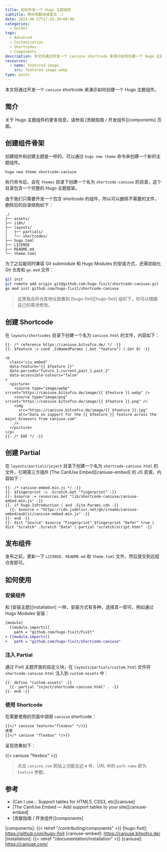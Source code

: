 ```yaml
---
title: 如何开发一个 Hugo 主题组件
subtitle: 等你来翻译成英文 :)
date: 2024-06-27T17:35:29+08:00
categories:
  - Guides
tags:
  - Advanced
  - Customization
  - Shortcodes
  - Components
description: 本文将通过开发一个 caniuse shortcode 来演示如何创建一个 Hugo 主题组件。
resources:
  - name: featured-image
    src: featured-image.webp
type: posts
---
```


本文将通过开发一个 `caniuse` shortcode 来演示如何创建一个 Hugo 主题组件。

<!--more-->

## 简介

关于 Hugo 主题组件的更多信息，请参阅 [贡献指南 / 开发组件][components] 页面。

## 创建组件骨架

创建组件和创建主题是一样的，可以通过 `hugo new theme` 命令来创建一个新的主题组件。

```bash
hugo new theme shortcode-caniuse
```

执行命令后，会在 `themes` 目录下创建一个名为 `shortcode-caniuse` 的目录，这个目录包含一个完整的 Hugo 主题框架。

由于我们只需要开发一个包含 shortcode 的组件，所以可以删除不需要的文件，删除后的目录结构如下：

```plaintext
./
├── assets/
├── i18n/
├── layouts/
│   ├── partials/
│   └── shortcodes/
├── hugo.toml
├── LICENSE
├── README.md
└── theme.toml
```

为了之后能同时兼容 Git submodule 和 Hugo Modules 的安装方式，还需初始化 Git 仓库和 `go.mod` 文件：

```bash
git init
git remote add origin git@github.com:hugo-fixit/shortcode-caniuse.git
go mod init github.com/hugo-fixit/shortcode-caniuse
```

> 这里我会将仓库地址放置到 [hugo-fixit][hugo-fixit] 组织下，你可以根据自己的需求修改。

## 创建 Shortcode

在 `layouts/shortcodes` 目录下创建一个名为 `caniuse.html` 的文件，内容如下：

```go-html-template {title="caniuse.html"}
{{- /* reference https://caniuse.bitsofco.de/ */ -}}
{{- $feature := cond .IsNamedParams (.Get "feature") (.Get 0) -}}

<p
  class="ciu_embed"
  data-feature="{{ $feature }}"
  data-periods="future_1,current,past_1,past_2"
  data-accessible-colours="false"
>
  <picture>
    <source type="image/webp" srcset="https://caniuse.bitsofco.de/image/{{ $feature }}.webp" />
    <source type="image/png" srcset="https://caniuse.bitsofco.de/image/{{ $feature }}.png" />
    <img
      src="https://caniuse.bitsofco.de/image/{{ $feature }}.jpg"
      alt="Data on support for the {{ $feature }} feature across the major browsers from caniuse.com"
    />
  </picture>
</p>
{{- /* EOF */ -}}
```

## 创建 Partial

在 `layouts/partials/inject` 目录下创建一个名为 `shortcode-caniuse.html` 的文件，引用第三方插件 [The CanIUse Embed][caniuse-embed] 的 JS 资源，内容如下：

```go-html-template {title="shortcode-caniuse.html"}
{{- /* caniuse-embed.min.js */ -}}
{{- $fingerprint := .Scratch.Get "fingerprint" -}}
{{- $source := resources.Get "lib/shortcode-caniuse/caniuse-embed.min.js" -}}
{{- if hugo.IsProduction | and .Site.Params.cdn -}}
  {{- $source = "https://cdn.jsdelivr.net/gh/ireade/caniuse-embed/public/caniuse-embed.min.js" -}}
{{- end -}}
{{- dict "Source" $source "Fingerprint" $fingerprint "Defer" true | dict "Scratch" .Scratch "Data" | partial "scratch/script.html" -}}
```

## 发布组件

发布之前，更新一下 `LICENSE`、`README.md` 和 `theme.toml` 文件，然后提交到远程仓库即可。

## 如何使用

### 安装组件

和 [安装主题][installation] 一样，安装方式有多种，选择其一即可，例如通过 Hugo Modules 安装：

```diff {title="hugo.toml"}
[module]
  [[module.imports]]
    path = "github.com/hugo-fixit/FixIt"
+ [[module.imports]]
+   path = "github.com/hugo-fixit/shortcode-caniuse"
```

### 注入 Partial

通过 FixIt 主题开放的自定义块，在 `layouts/partials/custom.html` 文件将 `shortcode-caniuse.html` 注入到 `custom-assets` 中：

```go-html-template
{{- define "custom-assets" -}}
  {{- partial "inject/shortcode-caniuse.html" . -}}
{{- end -}}
```

### 使用 Shortcode

在需要使用的页面中调用 `caniuse` shortcode：

```md
{{</* caniuse feature="flexbox" */>}}
或者
{{</* caniuse "flexbox" */>}}
```

呈现效果如下：

{{< caniuse "flexbox" >}}

> 点击 `caniuse.com` 网站上功能左边 `#` 号，URL 中的 `path-name` 即为 `feature` 参数。

## 参考

- [Can I use... Support tables for HTML5, CSS3, etc][caniuse]
- [The CanIUse Embed — Add support tables to your site][caniuse-embed]
- [贡献指南 / 开发组件][components]

<!-- link reference definition -->
<!-- markdownlint-disable-file MD052 -->
[components]: {{< relref "/contributing/components" >}}
[hugo-fixit]: https://github.com/hugo-fixit
[caniuse-embed]: https://caniuse.bitsofco.de/
[installation]: {{< relref "/documentation/installation" >}}
[caniuse]: https://caniuse.com/
